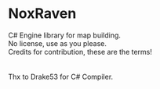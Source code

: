 # NoxRaven
C# Engine library for map building.<br />
No license, use as you please.<br />
Credits for contribution, these are the terms!<br /><br /><br />
Thx to Drake53 for C# Compiler.<br />
